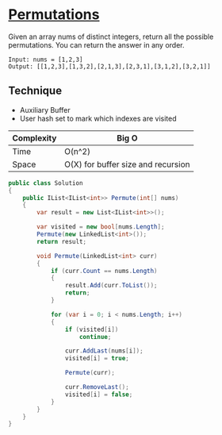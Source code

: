 # [Permutations](https://leetcode.com/problems/permutations/description/)

Given an array nums of distinct integers, return all the possible permutations. You can return the answer in any order.

```
Input: nums = [1,2,3]
Output: [[1,2,3],[1,3,2],[2,1,3],[2,3,1],[3,1,2],[3,2,1]]
```

## Technique

- Auxiliary Buffer
- User hash set to mark which indexes are visited

| Complexity | Big O                              |
| ---------- | ---------------------------------- |
| Time       | O(n^2)                             |
| Space      | O(X) for buffer size and recursion |

```csharp
public class Solution
{
    public IList<IList<int>> Permute(int[] nums)
    {
        var result = new List<IList<int>>();

        var visited = new bool[nums.Length];
        Permute(new LinkedList<int>());
        return result;

        void Permute(LinkedList<int> curr)
        {
            if (curr.Count == nums.Length)
            {
                result.Add(curr.ToList());
                return;
            }

            for (var i = 0; i < nums.Length; i++)
            {
                if (visited[i])
                    continue;

                curr.AddLast(nums[i]);
                visited[i] = true;

                Permute(curr);

                curr.RemoveLast();
                visited[i] = false;
            }
        }
    }
}
```
